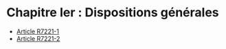 # Chapitre Ier : Dispositions générales

* [Article R7221-1](./LEGIARTI000018521292.md)
* [Article R7221-2](./LEGIARTI000018521290.md)
